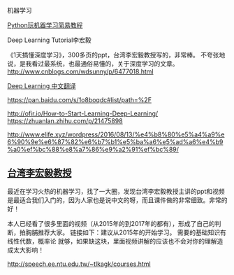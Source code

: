机器学习

[Python玩机器学习简易教程](http://shujuren.org/article/484.html)

Deep Learning Tutorial李宏毅

《1天搞懂深度学习》，300多页的ppt，台湾李宏毅教授写的，非常棒。
不夸张地说，是我看过最系统，也最通俗易懂的，关于深度学习的文章。
http://www.cnblogs.com/wdsunny/p/6477018.html


[Deep Learning 中文翻译](https://github.com/exacity/deeplearningbook-chinese)


https://pan.baidu.com/s/1o8boqdc#list/path=%2F



http://ofir.io/How-to-Start-Learning-Deep-Learning/
https://zhuanlan.zhihu.com/p/21475898

http://www.elife.xyz/wordpress/2016/08/13/%e4%b8%80%e5%a4%a9%e6%90%9e%e6%87%82%e6%b7%b1%e5%ba%a6%e5%ad%a6%e4%b9%a0%ef%bc%88%e8%a7%86%e9%a2%91%ef%bc%89/


## [台湾李宏毅教授](http://speech.ee.ntu.edu.tw/~tlkagk/courses.html)

最近在学习火热的机器学习，找了一大圈，发现台湾李宏毅教授主讲的ppt和视频是最适合我们入门的，因为人家也是说中文的呀，而且课件做的非常细致。非常的好！

本人已经看了很多里面的视频（从2015年的到2017年的都有），形成了自己的判断，拍胸脯推荐大家。
链接如下：建议从2015年的开始学习。
需要的基础知识有线性代数，概率论 就够，如果缺这块，里面视频讲解的应该也不会对你的理解造成太大影响！

  http://speech.ee.ntu.edu.tw/~tlkagk/courses.html